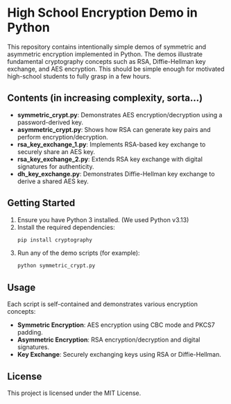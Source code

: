 # High School Encryption Demo in Python

This repository contains intentionally simple demos of symmetric and asymmetric encryption implemented in Python. The demos illustrate fundamental cryptography concepts such as RSA, Diffie-Hellman key exchange, and AES encryption. This should be simple enough for motivated high-school students to fully grasp in a few hours.

## Contents (in increasing complexity, sorta...)

- **symmetric_crypt.py**: Demonstrates AES encryption/decryption using a password-derived key.
- **asymmetric_crypt.py**: Shows how RSA can generate key pairs and perform encryption/decryption.
- **rsa_key_exchange_1.py**: Implements RSA-based key exchange to securely share an AES key.
- **rsa_key_exchange_2.py**: Extends RSA key exchange with digital signatures for authenticity.
- **dh_key_exchange.py**: Demonstrates Diffie-Hellman key exchange to derive a shared AES key.

## Getting Started

1. Ensure you have Python 3 installed. (We used Python v3.13)
2. Install the required dependencies:
   ````bash
   pip install cryptography
   ````
3. Run any of the demo scripts (for example):
   ````bash
   python symmetric_crypt.py
   ````

## Usage

Each script is self-contained and demonstrates various encryption concepts:
- **Symmetric Encryption**: AES encryption using CBC mode and PKCS7 padding.
- **Asymmetric Encryption**: RSA encryption/decryption and digital signatures.
- **Key Exchange**: Securely exchanging keys using RSA or Diffie-Hellman.

## License

This project is licensed under the MIT License.

